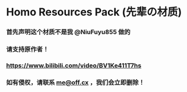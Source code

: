 # Homo Resources Pack (先辈の材质)

### 首先声明这个材质不是我 @NiuFuyu855 做的

### 请支持原作者！

### https://www.bilibili.com/video/BV1Ke411T7hs

### 如有侵权，请联系 me@off.cx ，我们会立即删除！
